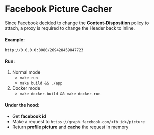# Facebook Picture Cacher

Since Facebook decided to change the **Content-Disposition** policy to attach, a proxy is required to change the Header back to inline.

#### Example: 
`http://0.0.0.0:8080/269428459847723`

#### Run:
1. Normal mode
    - `make run`
    - `make build && ./app`
2. Docker mode 
    - `make docker-build && make docker-run`

#### Under the hood:
- Get **facebook id**
- Make a request to `https://graph.facebook.com/<fb id>/picture`
- Return **profile picture** and **cache** the request in memory 
